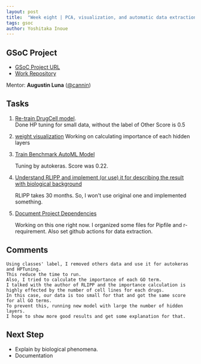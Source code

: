 ```yaml
---
layout: post
title:  "Week eight | PCA, visualization, and automatic data extraction"
tags: gsoc
author: Yoshitaka Inoue
---
```


## GSoC Project

- [GSoC Project URL](https://summerofcode.withgoogle.com/programs/2022/projects/ylOolPrk)
- [Work Repository](https://github.com/cannin/graph_neural_network_drug_response)

Mentor:
**Augustin Luna** ([@cannin](https://github.com/cannin))

## Tasks

1. [Re-train DrugCell model](https://github.com/cannin/graph_neural_network_drug_response/issues/13).  
    Done HP tuning for small data, without the label of Other
    Score is 0.5


2. [weight visualization](https://github.com/cannin/graph_neural_network_drug_response/issues/17)
    Working on calculating importance of each hidden layers
    
3. [Train Benchmark AutoML Model](https://github.com/cannin/graph_neural_network_drug_response/issues/7)

    Tuning by autokeras.
    Score was 0.22.

4. [Understand RLIPP and implement (or use) it for describing the result with biological background ](https://github.com/cannin/graph_neural_network_drug_response/issues/19)

    RLIPP takes 30 months. So, I won't use original one and implemented something.

5. [Document Project Dependencies](https://github.com/cannin/graph_neural_network_drug_response/issues/8)

    Working on this one right now. I organized some files for Pipfile and r-requirement. Also set github actions for data extraction.

## Comments

    Using classes' label, I removed others data and use it for autokeras and HPTuning.  
    This reduce the time to run. 
    Also, I tried to calculate the importance of each GO term. 
    I talked with the author of RLIPP and the importance calculation is highly effected by the number of cell lines for each drugs.
    In this case, our data is too small for that and got the same score for all GO terms.
    To prevent this, running new model with large the number of hidden layers.
    I hope to show more good results and get some explanation for that.

## Next Step

- Explain by biological phenomena.
- Documentation

